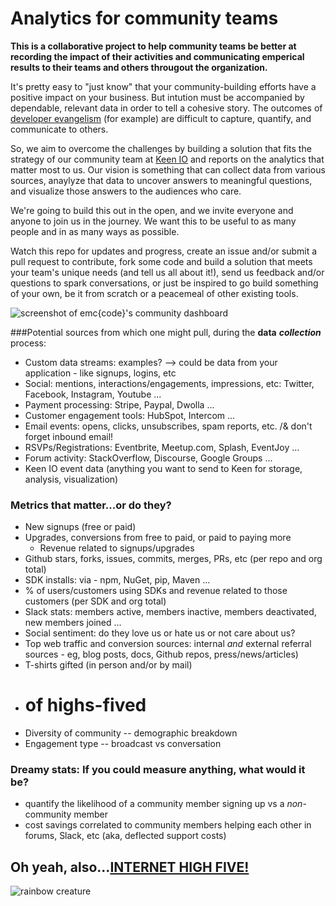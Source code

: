 # Analytics for community teams 
**This is a collaborative project to help community teams be better at recording the impact of their activities and communicating emperical results to their teams and others througout the organization.**

It's pretty easy to "just know" that your community-building efforts have a positive impact on your business. But intution must be accompanied by dependable, relevant data in order to tell a cohesive story. The outcomes of [developer evangelism](https://sendgrid.com/blog/explained-developer-evangelism-parents/) (for example) are difficult to capture, quantify, and communicate to others.

So, we aim to overcome the challenges by building a solution that fits the strategy of our community team at [Keen IO](http://keen.io) and reports on the analytics that matter most to us. Our vision is something that can collect data from various sources, anaylyze that data to uncover answers to meaningful questions, and visualize those answers to the audiences who care. 

We're going to build this out in the open, and we invite everyone and anyone to join us in the journey. We want this to be useful to as many people and in as many ways as possible. 

Watch this repo for updates and progress, create an issue and/or submit a pull request to contribute, fork some code and build a solution that meets your team's unique needs (and tell us all about it!), send us feedback and/or questions to spark conversations, or just be inspired to go build something of your own, be it from scratch or a peacemeal of other existing tools. 

![screenshot of emc{code}'s community dashboard](https://s3-us-west-1.amazonaws.com/tf-community-graphics/emc+code+keen+dashboard)

###Potential sources from which one might pull, during the **data** ***collection*** process: 

* Custom data streams: examples? --> could be data from your application - like signups, logins, etc
* Social: mentions, interactions/engagements, impressions, etc: Twitter, Facebook, Instagram, Youtube ...
* Payment processing: Stripe, Paypal, Dwolla ...
* Customer engagement tools: HubSpot, Intercom ...
* Email events: opens, clicks, unsubscribes, spam reports, etc. /& don't forget inbound email! 
* RSVPs/Registrations: Eventbrite, Meetup.com, Splash, EventJoy ...
* Forum activity: StackOverflow, Discourse, Google Groups ...
* Keen IO event data (anything you want to send to Keen for storage, analysis, visualization)

### Metrics that matter...or do they?
* New signups (free or paid)
* Upgrades, conversions from free to paid, or paid to paying more
  * Revenue related to signups/upgrades
*  Github stars, forks, issues, commits, merges, PRs, etc (per repo and org total)
*  SDK installs: via - npm, NuGet, pip, Maven ...
  *  % of users/customers using SDKs and revenue related to those customers (per SDK and org total)
*  Slack stats: members active, members inactive, members deactivated, new members joined ...
*  Social sentiment: do they love us or hate us or not care about us?
*  Top web traffic and conversion sources: internal *and* external referral sources - eg, blog posts, docs, Github repos, press/news/articles)
*  T-shirts gifted (in person and/or by mail)
*  # of highs-fived
*  Diversity of community -- demographic breakdown
*  Engagement type -- broadcast vs conversation

### Dreamy stats: If you could measure anything, what would it be?
*  quantify the likelihood of a community member signing up vs a *non*-community member
*  cost savings correlated to community members helping each other in forums, Slack, etc (aka, deflected support costs)

  

## Oh yeah, also...[INTERNET HIGH FIVE!](http://keen.github.io/highfive/)

![rainbow creature](http://media.giphy.com/media/GOt1QQZQ6TOQU/giphy.gif)


